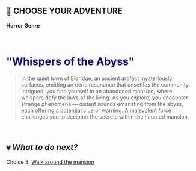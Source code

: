 ## 📖 CHOOSE YOUR ADVENTURE


**Horror Genre**

<br/>

# <span style="color:darkblue">"Whispers of the Abyss"</span>

> In the quiet town of Eldridge, an ancient artifact mysteriously
> surfaces, emitting an eerie resonance that unsettles the community.
> Intrigued, you find yourself in an abandoned mansion, where whispers
> defy the laws of the living. As you explore, you encounter strange
> phenomena — distant sounds emanating from the abyss, each offering a
> potential clue or warning. A malevolent force challenges you to
> decipher the secrets within the haunted mansion.

<br/>

## 💀 ***What to do next?***

Choice 3: [Walk around the mansion](choice3.md)